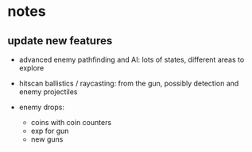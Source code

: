 # notes
## update new features
- advanced enemy pathfinding and AI: lots of states, different areas to explore
- hitscan ballistics / raycasting: from the gun, possibly detection and enemy projectiles

- enemy drops:
  - coins with coin counters
  - exp for gun
  - new guns
